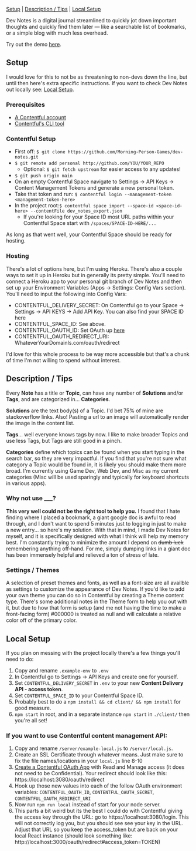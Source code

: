 [Setup](#setup) | [Description / Tips](#description--tips) | [Local Setup](#local-setup)

Dev Notes is a digital journal streamlined to quickly jot down important thoughts and quickly find them later — like a searchable list of bookmarks, or a simple blog with much less overhead.

Try out the demo [here](https://dev-notes-demo.herokuapp.com/).

## Setup

I would love for this to not be as threatening to non-devs down the line, but until then here's extra specific instructions.
If you want to check Dev Notes out locally see: [Local Setup](#Local-Setup).

### Prerequisites

- [A Contentful account](https://www.contentful.com/sign-up/)
- [Contentful's CLI tool](https://www.contentful.com/developers/docs/tutorials/cli/installation/)

### Contentful Setup

- First off: `$ git clone https://github.com/Morning-Person-Games/dev-notes.git`
- `$ git remote add personal http://github.com/YOU/YOUR_REPO`
  - Optional: `$ git fetch upstream` for easier access to any updates!
- `$ git push origin main`
- On an empty Contentful Space navigate to Settings -> API Keys -> Content Management Tokens and generate a new personal token.
- Take that token and run: `$ contentful login --management-token <management-token-here> `
- In the project root:`$ contentful space import --space-id <space-id-here> --contentFile dev_notes_export.json`
  - If you're looking for your Space ID most URL paths within your Contentful Space start with `/spaces/SPACE-ID-HERE/...`

As long as that went well, your Contentful Space should be ready for hosting.

### Hosting

There's a lot of options here, but I'm using Heroku. There's also a couple ways to set it up in Heroku but in generally its pretty simple. You'll need to connect a Heroku app to your personal git branch of Dev Notes and then set up your Environment Variables (Apps -> Settings: Config Vars section). You'll need to input the following into Config Vars:

- CONTENTFUL_DELIVERY_SECRET: On Contentful go to your Space -> Settings -> API KEYS -> Add API Key. You can also find your SPACE ID here
- CONTENTFUL_SPACE_ID: See above.
- CONTENTFUL_OAUTH_ID: Set OAuth up [here](https://app.contentful.com/account/profile/developers/applications/new)
- CONTENTFUL_OAUTH_REDIRECT_URI: WhateverYourDomainIs.com/oauth/redirect

I'd love for this whole process to be way more accessible but that's a chunk of time I'm not willing to spend without interest.

## Description / Tips

Every **Note** has a title or **Topic**, can have any number of **Solutions** and/or **Tags**, and are categorized in... **Categories**.

**Solutions** are the text body(s) of a Topic. I'd bet 75% of mine are stackoverflow links. Also! Pasting a url to an image will automatically render the image in the content list.

**Tags**... well everyone knows tags by now. I like to make broader Topics and use less Tags, but Tags are still good in a pinch.

**Categories** define which topics can be found when you start typing in the search bar, so they are very impactful. If you find that you're not sure what category a Topic would be found in, it is likely you should make them more broad. I'm currently using Game Dev, Web Dev, and Misc as my current categories (Misc will be used sparingly and typically for keyboard shortcuts in various apps).

### Why not use \_\_\_?

**This very well could not be the right tool to help you.**
I found that I hate finding where I placed a bookmark, a giant google doc is awful to read through, and I don't want to spend 5 minutes just to logging in just to make a new entry... so here's my solution. With that in mind, I made Dev Notes for myself, and it is specifically designed with what I think will help my memory best. I'm constantly trying to minimize the amount I depend on ~~dumb luck~~ remembering anything off-hand. For me, simply dumping links in a giant doc has been immensely helpful and relieved a ton of stress of late.

### Settings / Themes
A selection of preset themes and fonts,  as well as a font-size are all availble as settings to customize the appearance of Dev Notes. If you'd like to add your own theme you can do so in Contentful by creating a Theme content type. There's some additional notes in the Theme form to help you out with it, but due to how that form is setup (and me not having the time to make a front-facing form) #000000 is treated as null and will calculate a relative color off of the primary color.

## Local Setup

If you plan on messing with the project locally there's a few things you'll need to do:

1. Copy and rename `.example-env` to `.env `
2. In Contentful go to Settings -> API Keys and create one for yourself.
3. Set `CONTENTFUL_DELIVERY_SECRET` in `.env` to your new **Content Delivery API - access token**.
4. Set `CONTENTFUL_SPACE_ID` to your Contentful Space ID.
5. Probably best to do a `npm install && cd client/ && npm install` for good measure.
6. `npm start` in root, and in a separate instance `npm start` in `./client/` then you're all set!

### If you want to use Contentful content management API:

1. Copy and rename `/server/example-local.js` to `/server/local.js`.
2. Create an SSL Certificate through whatever means. Just make sure to fix the file names/locations in your `local.js` line 8-10
3. [Create a Contentful OAuth App](https://app.contentful.com/account/profile/developers/applications/new) with Read and Manage access (it does not need to be Confidential).
   Your redirect should look like this: https://localhost:3080/oauth/redirect
4. Hook up those new values into each of the follow OAuth environment variables: `CONTENTFUL_OAUTH_ID`, `CONTENTFUL_OAUTH_SECRET`, `CONTENTFUL_OAUTH_REDIRECT_URI`
5. Now run `npm run local` instead of start for your node server.
6. This parts a bit weird but its the best I could do with Contentful giving the access key through the URL: go to https://localhost:3080/login. This will not correctly log you, but you should see see your key in the URL. Adjust that URL so you keep the access_token but are back on your local React instance (should look something like: http://localhost:3000/oauth/redirect#access_token=TOKEN)
